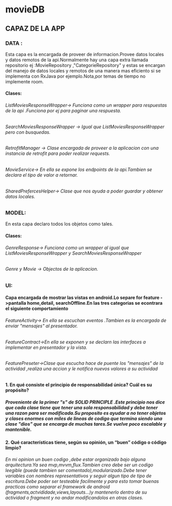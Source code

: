 # movieDB

## CAPAZ  DE LA APP

###  DATA :
Esta capa es la encargada de proveer de informacion.Provee datos locales y datos remotos de la api.Normalmente hay una capa extra llamada repositorio ej :MovieRepository ,"CategorieRepository" y estas se encargan del manejo de datos locales y remotos de una manera mas eficiento si se implementa con RxJava por ejemplo.Nota,por temas de tiempo no implemente room.

#### Clases: 
###### ListMoviesResponseWrapper-> Funciona como un wrapper para respuestas de la api .Funciona por ej para paginar una respuesta.
###### SearchMoviesResponseWrapper -> Igual que ListMoviesResponseWrapper pero con busquedas.
###### RetrofitManager -> Clase encargada de proveer a la aplicacion con una instancia de retrofit para poder realizar requests.
###### MovieService-> En ella se expone los endpoints de la api.Tambien se declara el tipo de valor a retornar.
###### SharedPrefercesHelper-> Clase que nos ayuda a poder guardar y obtener datos locales.

### MODEL:
En esta capa declaro todos los objetos como tales.
#### Clases:
###### GenreResponse-> Funciona como un wrapper al igual que ListMoviesResponseWrapper y SearchMoviesResponseWrapper
###### Genre y Movie -> Objectos de la aplicacion.

### UI:
#### Capa encargada de mostrar las vistas en android.Lo separe for feature ->pantalla home,detail, searchOffline.En las tres categorias se econtrara el siguiente comportamiento
###### FeatureActivity-> En ella se escuchan eventos .Tambien es la encargada de enviar "mensajes" al presentador.
###### FeatureContract->En ella se exponen y se declarn las interfaces a implementar en presentador y la vista.
###### FeaturePreseter->Clase que escucha hace de puente los "mensajes" de la actividad ,realiza una accion y le notifica nuevos valores a su actividad


#### 1. En qué consiste el principio de responsabilidad única? Cuál es su propósito? 
##### Proveniente de la primer "s" de SOLID PRINCIPLE .Este principio nos dice que cada clase tiene que tener una sola responsabilidad y debe tener una razon para ser modificada.Su proposito es ayudar a no tener objetos y clases enormes con miles de lineas de codigo que termina siendo una clase "dios" que se encarga de muchas tares.Se vuelve poco escalable y mantenible.

#### 2. Qué características tiene, según su opinión, un “buen” código o código limpio? 
###### En mi opinion un buen codigo ,debe estar organizado bajo alguna arquitectura.Ya sea mvp,mvvm,flux.Tambien creo debe ser un codigo leegible (puede tambien ser comentado),modularizado.Debe tener variables con nombres representativos y seguir algun tipo de tipo de escritura.Debe poder ser testeable facilmente y para esto tomar buenas practicas como separar el framework de android (fragments,actvididade,views,layouts...)y mantenerlo dentro de su actividad o fragment y no andar modificandolos en otras clases.




